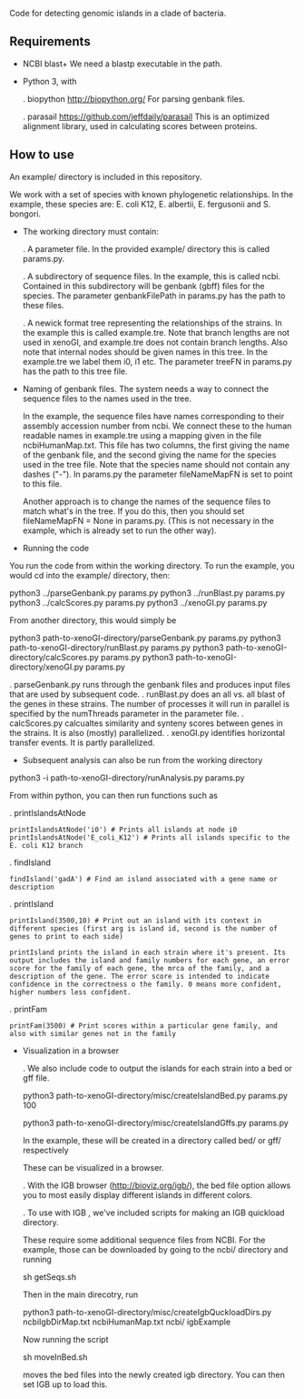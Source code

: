 Code for detecting genomic islands in a clade of bacteria.

## Requirements

- NCBI blast+
  We need a blastp executable in the path.

- Python 3, with

  . biopython
  http://biopython.org/
  For parsing genbank files.

  . parasail
  https://github.com/jeffdaily/parasail
  This is an optimized alignment library, used in calculating scores between proteins.


## How to use

An example/ directory is included in this repository.

We work with a set of species with known phylogenetic relationships. In the example, these species are: E. coli K12, E. albertii, E. fergusonii and S. bongori.

- The working directory must contain:

  . A parameter file. In the provided example/ directory this is called params.py.

  . A subdirectory of sequence files. In the example, this is called ncbi. Contained in this subdirectory will be genbank (gbff) files for the species.
      The parameter genbankFilePath in params.py has the path to these files.

  . A newick format tree representing the relationships of the strains. In the example this is called example.tre. Note that branch lengths are not used in xenoGI, and example.tre does not contain branch lengths. Also note that internal nodes should be given names in this tree. In the example.tre we label them i0, i1 etc. The parameter treeFN in params.py has the path to this tree file.

- Naming of genbank files.
   The system needs a way to connect the sequence files to the names used in the tree.

   In the example, the sequence files have names corresponding to their assembly accession number from ncbi. We connect these to the human readable names in example.tre using a mapping given in the file ncbiHumanMap.txt. This file has two columns, the first giving the name of the genbank file, and the second giving the name for the species used in the tree file. Note that the species name should not contain any dashes ("-"). In params.py the parameter fileNameMapFN is set to point to this file.

   Another approach is to change the names of the sequence files to match what's in the tree. If you do this, then you should set fileNameMapFN = None in params.py. (This is not necessary in the example, which is already set to run the other way).

- Running the code
  
You run the code from within the working directory. To run the example, you would cd into the example/ directory, then:

python3 ../parseGenbank.py params.py
python3 ../runBlast.py params.py
python3 ../calcScores.py params.py
python3 ../xenoGI.py params.py

From another directory, this would simply be

python3 path-to-xenoGI-directory/parseGenbank.py params.py
python3 path-to-xenoGI-directory/runBlast.py params.py
python3 path-to-xenoGI-directory/calcScores.py params.py
python3 path-to-xenoGI-directory/xenoGI.py params.py


  . parseGenbank.py runs through the genbank files and produces input files that are used by subsequent code.
  . runBlast.py does an all vs. all blast of the genes in these strains. The number of processes it will run in parallel is specified by the numThreads parameter in the parameter file.
  . calcScores.py calcualtes similarity and synteny scores between genes in the strains. It is also (mostly) parallelized.
  . xenoGI.py identifies horizontal transfer events. It is partly parallelized.


- Subsequent analysis can also be run from the working directory

python3 -i path-to-xenoGI-directory/runAnalysis.py params.py

From within python, you can then run functions such as

  . printIslandsAtNode

    printIslandsAtNode('i0') # Prints all islands at node i0
    printIslandsAtNode('E_coli_K12') # Prints all islands specific to the E. coli K12 branch

  . findIsland 


    findIsland('gadA') # Find an island associated with a gene name or description

  . printIsland

    printIsland(3500,10) # Print out an island with its context in different species (first arg is island id, second is the number of genes to print to each side)

    printIsland prints the island in each strain where it's present. Its output includes the island and family numbers for each gene, an error score for the family of each gene, the mrca of the family, and a description of the gene. The error score is intended to indicate confidence in the correctness o the family. 0 means more confident, higher numbers less confident.

  . printFam

    printFam(3500) # Print scores within a particular gene family, and also with similar genes not in the family


- Visualization in a browser

  . We also include code to output the islands for each strain into a bed or gff file.

  python3 path-to-xenoGI-directory/misc/createIslandBed.py params.py 100

  python3 path-to-xenoGI-directory/misc/createIslandGffs.py params.py

  In the example, these will be created in a directory called bed/ or gff/ respectively

  These can be visualized in a browser.

  . With the IGB browser (http://bioviz.org/igb/), the bed file option allows you to most easily display different islands in different colors.

  . To use with IGB , we've included scripts for making an IGB quickload directory.

     These require some additional sequence files from NCBI. For the example, those can be downloaded by going to the ncbi/ directory and running
     
     sh getSeqs.sh

     Then in the main direcotry, run

     python3 path-to-xenoGI-directory/misc/createIgbQuckloadDirs.py ncbiIgbDirMap.txt ncbiHumanMap.txt ncbi/ igbExample

     Now running the script

     sh moveInBed.sh
     
     moves the bed files into the newly created igb directory. You can then set IGB up to load this.
